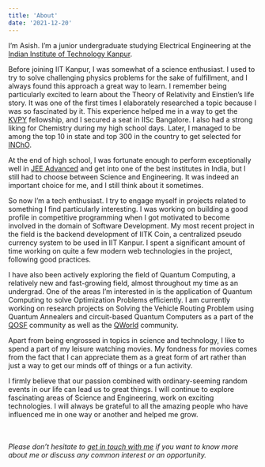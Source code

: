 ```yaml
---
title: 'About'
date: '2021-12-20'
---
```


I’m Asish. I’m a junior undergraduate studying Electrical Engineering at the [Indian Institute of Technology Kanpur](https://www.iitk.ac.in/).

Before joining IIT Kanpur, I was somewhat of a science enthusiast. I used to try to solve challenging physics problems for the sake of fulfillment, and I always found this approach a great way to learn. I remember being particularly excited to learn about the Theory of Relativity and Einstien’s life story. It was one of the first times I elaborately researched a topic because I was so fascinated by it. This experience helped me in a way to get the [KVPY](http://www.kvpy.iisc.ernet.in/main/about.htm) fellowship, and I secured a seat in IISc Bangalore. I also had a strong liking for Chemistry during my high school days. Later, I managed to be among the top 10 in state and top 300 in the country to get selected for [INChO](https://chem.hbcse.tifr.res.in/in-india/).

At the end of high school, I was fortunate enough to perform exceptionally well in [JEE Advanced](https://en.wikipedia.org/wiki/Joint_Entrance_Examination_%E2%80%93_Advanced) and get into one of the best institutes in India, but I still had to choose between Science and Engineering. It was indeed an important choice for me, and I still think about it sometimes.

So now I’m a tech enthusiast. I try to engage myself in projects related to something I find particularly interesting. I was working on building a good profile in competitive programming when I got motivated to become involved in the domain of Software Development. My most recent project in the field is the backend development of IITK Coin, a centralized pseudo currency system to be used in IIT Kanpur. I spent a significant amount of time working on quite a few modern web technologies in the project, following good practices.

I have also been actively exploring the field of Quantum Computing, a relatively new and fast-growing field, almost throughout my time as an undergrad. One of the areas I’m interested in is the application of Quantum Computing to solve Optimization Problems efficiently. I am currently working on research projects on Solving the Vehicle Routing Problem using Quantum Annealers and circuit-based Quantum Computers as a part of the [QOSF](https://qosf.org/) community as well as the [QWorld](https://qworld.net/) community.

Apart from being engrossed in topics in science and technology, I like to spend a part of my leisure watching movies. My fondness for movies comes from the fact that I can appreciate them as a great form of art rather than just a way to get our minds off of things or a fun activity.

I firmly believe that our passion combined with ordinary-seeming random events in our life can lead us to great things. I will continue to explore fascinating areas of Science and Engineering, work on exciting technologies. I will always be grateful to all the amazing people who have influenced me in one way or another and helped me grow.

\
\
*Please don’t hesitate to [get in touch with me](https://asishmandoi.github.io/contact) if you want to know more about me or discuss any common interest or an opportunity.*